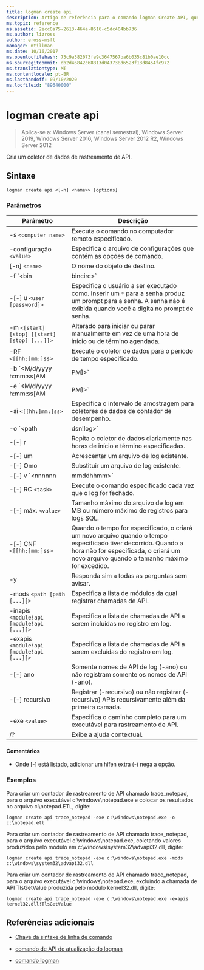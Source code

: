 ```yaml
---
title: logman create api
description: Artigo de referência para o comando logman Create API, que cria um coletor de dados de rastreamento de API.
ms.topic: reference
ms.assetid: 2ecc0a75-2613-464a-8616-c5dc404bb736
ms.author: lizross
author: eross-msft
manager: mtillman
ms.date: 10/16/2017
ms.openlocfilehash: 75c9a582073fe9c3647567ba6b035c81b0ae10dc
ms.sourcegitcommit: db2d46842c68813d043738d6523f13d8454fc972
ms.translationtype: MT
ms.contentlocale: pt-BR
ms.lasthandoff: 09/10/2020
ms.locfileid: "89640000"
---
```

# <a name="logman-create-api"></a>logman create api

> Aplica-se a: Windows Server (canal semestral), Windows Server 2019, Windows Server 2016, Windows Server 2012 R2, Windows Server 2012

Cria um coletor de dados de rastreamento de API.

## <a name="syntax"></a>Sintaxe

```
logman create api <[-n] <name>> [options]
```

### <a name="parameters"></a>Parâmetros

| Parâmetro | Descrição |
| --------- | ----------- |
| -s `<computer name>` | Executa o comando no computador remoto especificado. |
| -configuração `<value>` | Especifica o arquivo de configurações que contém as opções de comando. |
| [-n] `<name>` | O nome do objeto de destino. |
| -f `<bin|bincirc>` | Especifica o formato de log para o coletor de dados. |
| -[-] u `<user [password]>` | Especifica o usuário a ser executado como. Inserir um `*` para a senha produz um prompt para a senha. A senha não é exibida quando você a digita no prompt de senha. |
| -m `<[start] [stop] [[start] [stop] [...]]>` | Alterado para iniciar ou parar manualmente em vez de uma hora de início ou de término agendada. |
| -RF `<[[hh:]mm:]ss>` | Execute o coletor de dados para o período de tempo especificado. |
| -b `<M/d/yyyy h:mm:ss[AM|PM]>` | Comece a coletar dados no horário especificado. |
| -e `<M/d/yyyy h:mm:ss[AM|PM]>` | Terminar a coleta de dados na hora especificada. |
| -si `<[[hh:]mm:]ss>` | Especifica o intervalo de amostragem para coletores de dados de contador de desempenho. |
| -o `<path|dsn!log>` | Especifica o arquivo de log de saída ou o DSN e o nome do conjunto de logs em um banco de dados SQL. |
| -[-] r | Repita o coletor de dados diariamente nas horas de início e término especificadas. |
| -[-] um | Acrescentar um arquivo de log existente. |
| -[-] Omo | Substituir um arquivo de log existente. |
| -[-] v `<nnnnnn|mmddhhmm>` | Anexa informações de controle de versão do arquivo ao final do nome do arquivo de log. |
| -[-] RC `<task>` | Execute o comando especificado cada vez que o log for fechado. |
| -[-] máx. `<value>` | Tamanho máximo do arquivo de log em MB ou número máximo de registros para logs SQL. |
| -[-] CNF `<[[hh:]mm:]ss>` | Quando o tempo for especificado, o criará um novo arquivo quando o tempo especificado tiver decorrido. Quando a hora não for especificada, o criará um novo arquivo quando o tamanho máximo for excedido. |
| -y | Responda sim a todas as perguntas sem avisar. |
| -mods `<path [path [...]]>` | Especifica a lista de módulos da qual registrar chamadas de API. |
| -inapis` <module!api [module!api [...]]>` | Especifica a lista de chamadas de API a serem incluídas no registro em log. |
| -exapis `<module!api [module!api [...]]>` | Especifica a lista de chamadas de API a serem excluídas do registro em log. |
| -[-] ano | Somente nomes de API de log (-ano) ou não registram somente os nomes de API (-ano). |
| -[-] recursivo | Registrar (-recursivo) ou não registrar (-recursivo) APIs recursivamente além da primeira camada. |
| -exe `<value>` | Especifica o caminho completo para um executável para rastreamento de API. |
| /? | Exibe a ajuda contextual. |

#### <a name="remarks"></a>Comentários

- Onde [-] está listado, adicionar um hífen extra (-) nega a opção.

### <a name="examples"></a>Exemplos

Para criar um contador de rastreamento de API chamado trace_notepad, para o arquivo executável c:\windows\notepad.exe e colocar os resultados no arquivo c:\notepad.ETL, digite:

```
logman create api trace_notepad -exe c:\windows\notepad.exe -o c:\notepad.etl
```

Para criar um contador de rastreamento de API chamado trace_notepad, para o arquivo executável c:\windows\notepad.exe, coletando valores produzidos pelo módulo em c:\windows\system32\advapi32.dll, digite:

```
logman create api trace_notepad -exe c:\windows\notepad.exe -mods c:\windows\system32\advapi32.dll
```

Para criar um contador de rastreamento de API chamado trace_notepad, para o arquivo executável c:\windows\notepad.exe, excluindo a chamada de API TlsGetValue produzida pelo módulo kernel32.dll, digite:
```
logman create api trace_notepad -exe c:\windows\notepad.exe -exapis kernel32.dll!TlsGetValue
```

## <a name="additional-references"></a>Referências adicionais

- [Chave da sintaxe de linha de comando](command-line-syntax-key.md)

- [comando de API de atualização do logman](logman-update-api.md)

- [comando logman](logman.md)
